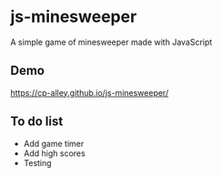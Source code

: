 # js-minesweeper

A simple game of minesweeper made with JavaScript

## Demo

https://cp-alley.github.io/js-minesweeper/

## To do list

- Add game timer
- Add high scores
- Testing

